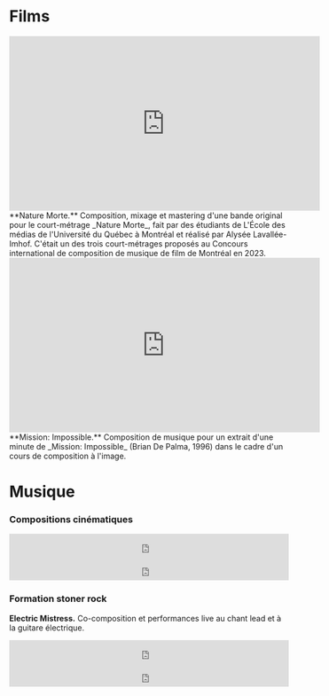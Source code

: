 Films
===============

<iframe width="560" height="315" src="https://www.youtube.com/embed/SuQhiPg3ZGM?si=L4fwppv21GYdYidH" title="YouTube video player" frameborder="0" allow="accelerometer; autoplay; clipboard-write; encrypted-media; gyroscope; picture-in-picture; web-share" allowfullscreen></iframe>
**Nature Morte.** Composition, mixage et mastering d'une bande original pour le court-métrage _Nature Morte_, fait par des étudiants de L'École des médias de l'Université du Québec à Montréal et réalisé par Alysée Lavallée-Imhof. C'était un des trois court-métrages proposés au Concours international de composition de musique de film de Montréal en 2023.

<iframe width="560" height="315" src="https://www.youtube.com/embed/TrBZLZkrKeM?si=GON3qfJH_KawiF82" title="YouTube video player" frameborder="0" allow="accelerometer; autoplay; clipboard-write; encrypted-media; gyroscope; picture-in-picture; web-share" allowfullscreen></iframe>
**Mission: Impossible.** Composition de musique pour un extrait d'une minute de _Mission: Impossible_ (Brian De Palma, 1996) dans le cadre d'un cours de composition à l'image. 

Musique
===============

### Compositions cinématiques

<iframe style="border: 0; width: 100%; height: 42px;" src="https://bandcamp.com/EmbeddedPlayer/track=3126806736/size=small/bgcol=ffffff/linkcol=0687f5/transparent=true/" seamless><a href="https://corentinguezenoc.bandcamp.com/track/tenaro">Tenaro by Corentin Guezenoc - Composer</a></iframe>

<iframe style="border: 0; width: 100%; height: 42px;" src="https://bandcamp.com/EmbeddedPlayer/track=469402474/size=small/bgcol=ffffff/linkcol=0687f5/transparent=true/" seamless><a href="https://corentinguezenoc.bandcamp.com/track/byzance">Byzance by Corentin Guezenoc - Composer</a></iframe>

### Formation stoner rock

**Electric Mistress.** Co-composition et performances live au chant lead et à la guitare électrique.

<iframe style="border: 0; width: 100%; height: 42px;" src="https://bandcamp.com/EmbeddedPlayer/album=2648831662/size=small/bgcol=ffffff/linkcol=0687f5/transparent=true/" seamless><a href="https://electricmistresstheband.bandcamp.com/album/mind-trip-ep">Mind Trip EP by Electric Mistress</a></iframe>

<iframe style="border: 0; width: 100%; height: 42px;" src="https://bandcamp.com/EmbeddedPlayer/album=432190692/size=small/bgcol=ffffff/linkcol=0687f5/transparent=true/" seamless><a href="https://electricmistresstheband.bandcamp.com/album/electric-mistress-ep">Electric Mistress EP by Electric Mistress</a></iframe>

